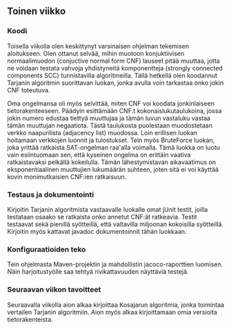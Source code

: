 ## Toinen viikko

### Koodi

Toisella viikolla olen keskittynyt varsinaisen ohjelman tekemisen aloitukseen. Olen ottanut selvää, mihin muotoon konjuktiivisen normaalimuodon (conjuctive normal form CNF) lauseet pitää muuttaa, jotta ne voidaan testata vahvoja yhdistyneitä komponentteja (strongly connected components SCC) tunnistavilla algoritmeilla. Tällä hetkellä olen koodannut Tarjanin algoritmin suorittavan luokan, jonka avulla voin tarkastaa onko jokin CNF toteutuva. 

Oma ongelmansa oli myös selvittää, miten CNF voi koodata jonkinlaiseen tietorakenteeseen. Päädyin esittämään CNF:t kokonaislukutaulukoina, jossa jokin numero edustaa tiettyä muuttujaa ja tämän luvun vastaluku vastaa tämän muuttujan negaatiota. Tästä taulukosta puolestaan muodostetaan verkko naapurilista (adjacency list) muodossa. Loin erillisen luokan hoitamaan verkkojen luonnit ja tulostukset. Tein myös BruteForce luokan, joka yrittää ratkaista SAT-ongelman raa'alla voimalla. Tämä luokka on luotu vain esiintuomaan sen, että kyseinen ongelma on erittäin vaativa ratkaistavaksi pelkällä kokeilulla. Tämän lähestymistavan aikavaatimus on eksponentiaalinen muuttujien lukumäärän suhteen, joten sitä ei voi käyttää kovin monimutkaisien CNF:ien ratkaisuun.

### Testaus ja dokumentointi

Kirjoitin Tarjanin algoritmista vastaavalle luokalle omat jUnit testit, joilla testataan osaako se ratkaista onko annetut CNF:ät ratkeavia. Testit testaavat sekä pienillä syötteillä, että valtavilla miljoonan kokoisilla syötteillä. Kirjoitin myös kattavat javadoc dokumentoinnit tähän luokkaan.

### Konfiguraatioiden teko

Tein ohjelmasta Maven-projektin ja mahdollistin jacoco-raporttien luomisen. Näin harjoitustyölle saa tehtyä rivikattavuuden näyttäviä testejä.

### Seuraavan viikon tavoitteet

Seuraavalla viikolla aion alkaa kirjoittaa Kosajarun algoritmia, jonka toimintaa vertailen Tarjanin algoritmiin. Aion myös alkaa kirjoittamaan omia versioita tietorakenteista.


